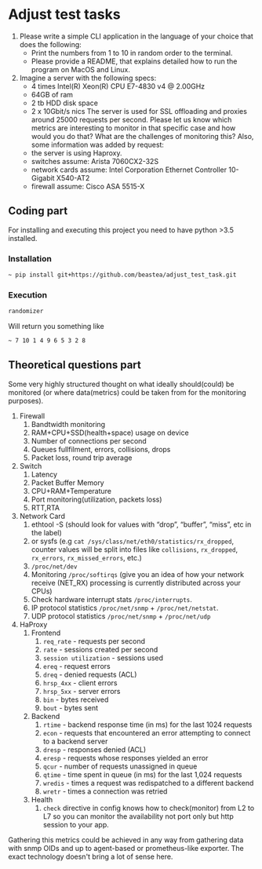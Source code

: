# Adjust test tasks

1. Please write a simple CLI application in the language of your choice that does the following:
    - Print the numbers from 1 to 10 in random order to the terminal.
    - Please provide a README, that explains detailed how to run the program on MacOS and Linux.
2. Imagine a server with the following specs:
    - 4 times Intel(R) Xeon(R) CPU E7-4830 v4 @ 2.00GHz
    - 64GB of ram
    - 2 tb HDD disk space
    - 2 x 10Gbit/s nics
    The server is used for SSL offloading and proxies around 25000 requests per second.
    Please let us know which metrics are interesting to monitor in that specific case and how would you do that? What are the challenges of monitoring this?
    Also, some information was added by request:
    - the server is using Haproxy.
    - switches assume: Arista 7060CX2-32S
    - network cards assume: Intel Corporation Ethernet Controller 10-Gigabit X540-AT2
    - firewall assume: Cisco ASA 5515-X


## Coding part

For installing and executing this project you need to have python >3.5 installed.

### Installation
```sh
~ pip install git+https://github.com/beastea/adjust_test_task.git
```
### Execution
```sh
randomizer
```
Will return you something like
```sh
~ 7 10 1 4 9 6 5 3 2 8
```

## Theoretical questions part

Some very highly structured thought on what ideally should(could) be monitored (or where data(metrics) could be taken from for the monitoring purposes).

1. Firewall
   1. Bandtwidth monitoring
   2. RAM+CPU+SSD(health+space) usage on device
   3. Number of connections per second
   4. Queues fullfilment, errors, collisions, drops
   5. Packet loss, round trip average
2. Switch
   1. Latency
   2. Packet Buffer Memory
   3. CPU+RAM+Temperature
   4. Port monitoring(utilization, packets loss)
   5. RTT,RTA
3. Network Card
   1. ethtool -S (should look for values with “drop”, “buffer”, “miss”, etc in the label)
   2. or sysfs (e.g `cat /sys/class/net/eth0/statistics/rx_dropped`, counter values will be split into files like `collisions`, `rx_dropped`, `rx_errors`, `rx_missed_errors`, etc.)
   3. `/proc/net/dev`
   4. Monitoring `/proc/softirqs` (give you an idea of how your network receive (NET_RX) processing is currently distributed across your CPUs)
   5. Check hardware interrupt stats `/proc/interrupts`.
   6. IP protocol statistics `/proc/net/snmp` + `/proc/net/netstat`.
   7. UDP protocol statistics `/proc/net/snmp` + `/proc/net/udp`
4. HaProxy
   1. Frontend
      1. `req_rate` - requests per second
      2. `rate` - sessions created per second
      3. `session utilization` - sessions used
      4. `ereq` - request errors
      5. `dreq` - denied requests (ACL)
      6. `hrsp_4xx` - client errors
      7. `hrsp_5xx` - server errors
      8. `bin` - bytes received
      9. `bout` - bytes sent
   2. Backend
      1. `rtime` - backend response time (in ms) for the last 1024 requests
      2. `econ` - requests that encountered an error attempting to connect to a backend server
      3. `dresp` - responses denied (ACL)
      4. `eresp` - requests whose responses yielded an error
      5. `qcur` - number of requests unassigned in queue
      6. `qtime` - time spent in queue (in ms) for the last 1,024 requests
      7. `wredis` - times a request was redispatched to a different backend
      8. `wretr` - times a connection was retried
   3. Health
      1. `check` directive in config knows how to check(monitor) from L2 to L7 so you can monitor the availability not port only but http session to your app.

Gathering this metrics could be achieved in any way from gathering data with snmp OIDs and up to agent-based or prometheus-like exporter. The exact technology doesn't bring a lot of sense here.
